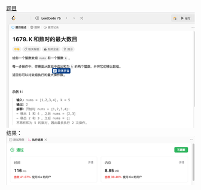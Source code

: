 [题目](https://leetcode.cn/problems/max-number-of-k-sum-pairs/description/?envType=study-plan-v2&envId=leetcode-75)
![pic](img.png)
结果：
![pic](result.png)